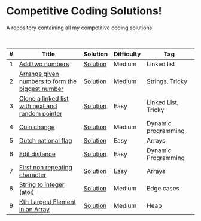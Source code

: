 # Competitive Coding Solutions!
A repository containing all my competitive coding solutions.

<br/>

|  #  |      Title     |   Solution  |   Difficulty   |   Tag                   
|-----|----------------|-------------|----------------|-----------
|1|[Add two numbers](https://leetcode.com/problems/add-two-numbers/)|[Solution](../master/AddTwoNumsAsLinkedList.java) |Medium|Linked list|
|2|[Arrange given numbers to form the biggest number](https://www.geeksforgeeks.org/given-an-array-of-numbers-arrange-the-numbers-to-form-the-biggest-number/)|[Solution](../master/ArrangeBiggestNum.java) |Medium|Strings, Tricky|
|3|[Clone a linked list with next and random pointer](https://www.geeksforgeeks.org/a-linked-list-with-next-and-arbit-pointer/)|[Solution](../master/CloneLinkedListWithRandomPointers.java) |Easy|Linked List, Tricky|
|4|[Coin change](https://www.geeksforgeeks.org/coin-change-dp-7/)|[Solution](../master/CoinChange.java) |Medium|Dynamic programming|
|5|[Dutch national flag](https://www.geeksforgeeks.org/sort-an-array-of-0s-1s-and-2s/)|[Solution](../master/DutchNationFlag.java) |Easy|Arrays|
|6|[Edit distance](https://www.geeksforgeeks.org/edit-distance-dp-5/)|[Solution](../master/EditDistance.py) |Easy|Dynamic Programming|
|7|[First non repeating character](https://www.geeksforgeeks.org/given-a-string-find-its-first-non-repeating-character/)|[Solution](../master/FirstNonRepeatingChar.java) |Easy|Arrays|
|8|[String to integer (atoi)](https://leetcode.com/problems/string-to-integer-atoi/)|[Solution](../master/StringToIntegerATOI.java) |Medium|Edge cases|
|9|[Kth Largest Element in an Array](https://leetcode.com/problems/kth-largest-element-in-an-array/)|[Solution](../master/KLargestElement.java) |Medium|Heap|